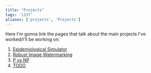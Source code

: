 ```yaml
---
title: "Projects"
tags: '1337'
aliases: ['projects', 'Projects']
---
```


Here I'm gonna link the pages that talk about the main projects I've worked/I'll be working on:  

1. [Epidemiological Simulator](./epidemiologicalsimulator)
2. [Robust Image Watermarking](./robustimagewatermarking)
3. [P vs NP](./pvsnp)
4. [TODO](./todo)
